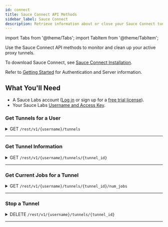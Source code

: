 ```yaml
---
id: connect
title: Sauce Connect API Methods
sidebar_label: Sauce Connect
description: Retrieve information about or close your Sauce Connect tunnels.
---
```


import Tabs from '@theme/Tabs';
import TabItem from '@theme/TabItem';

Use the Sauce Connect API methods to monitor and clean up your active proxy tunnels.

To download Sauce Connect, see [Sauce Connect Installation](secure-connections/sauce-connect/installation.md).

Refer to [Getting Started](/dev/api) for Authentication and Server information.

## What You'll Need

- A Sauce Labs account ([Log in](https://accounts.saucelabs.com/am/XUI/#login/) or sign up for a [free trial license](https://saucelabs.com/sign-up)).
- Your Sauce Labs [Username and Access Key](https://app.saucelabs.com/user-settings).

### Get Tunnels for a User

<details><summary><span className="api get">GET</span> <code>/rest/v1/&#123;username&#125;/tunnels</code></summary>
<p/>

Returns Tunnel IDs or Tunnels Info for any currently running tunnels launched by or shared with the specified user.
It also allows to filter tunnels using an optional "filter" parameter that may take the following values:

- <code>filter=v2alpha</code> - a response will contain only tunnels that were started with <code>--vm-version v2alpha</code>.
- <code>filter=one_per_pool</code> - a response will contain only one (arbitrary) tunnel per tunnel pool.

#### Parameters

<table id="table-api">
  <tbody>
    <tr>
     <td><code>username</code></td>
     <td><p><small>| PATH | REQUIRED | STRING |</small></p><p>The authentication username of the user whose tunnels you are requesting.</p></td>
    </tr>
    <tr>
     <td><code>full</code></td>
     <td><p><small>| QUERY | OPTIONAL | BOOLEAN |</small></p><p>Set to <code>true</code> to return all the tunnels info and not just IDs. Defaults to <code>false</code>. </p></td>
    </tr>
    <tr>
     <td><code>all</code></td>
     <td><p><small>| QUERY | OPTIONAL | BOOLEAN |</small></p><p>Set to <code>true</code> to return the tunnels IDs/info for all the tunnels shared with the specified user. If this option is set, the response type would be a dictionary mapping user name to a list of tunnels. Defaults to <code>false</code>. </p></td>
    </tr>
    <tr>
     <td><code>filter</code></td>
     <td><p><small>| QUERY | OPTIONAL | STRING |</small></p><p>Predefined filter name that can be used to filter out the tunnels. Currently the following filters are supported: <code>one_per_pool</code>, <code>v2alpha</code>.</p></td>
    </tr>
  </tbody>
</table>

<Tabs
groupId="dc-url"
defaultValue="US-West"
values={[
{label: 'US-West', value: 'US-West'},
{label: 'US-East', value: 'US-East'},
{label: 'EU-Central', value: 'EU-Central'},
{label: 'APAC-Southeast', value: 'APAC-Southeast'},
]}>

<TabItem value="US-West">

```jsx title="Sample Request"
curl -u "$SAUCE_USERNAME:$SAUCE_ACCESS_KEY" --location \
--request GET 'https://api.us-west-1.saucelabs.com/rest/v1/jim.smith/tunnels' \
--header 'Content-Type: application/json' | json_pp
```

</TabItem>
<TabItem value="US-East">

```jsx title="Sample Request"
curl -u "$SAUCE_USERNAME:$SAUCE_ACCESS_KEY" --location \
--request GET 'https://us-east-1.saucelabs.com/rest/v1/jim.smith/tunnels' \
--header 'Content-Type: application/json' | json_pp
```

</TabItem>
<TabItem value="EU-Central">

```jsx title="Sample Request"
curl -u "$SAUCE_USERNAME:$SAUCE_ACCESS_KEY" --location \
--request GET 'https://api.eu-central-1.saucelabs.com/rest/v1/jim.smith/tunnels' \
--header 'Content-Type: application/json' | json_pp
```

</TabItem>
<TabItem value="APAC-Southeast">

```jsx title="Sample Request"
curl -u "$SAUCE_USERNAME:$SAUCE_ACCESS_KEY" --location \
--request GET 'https://api.apac-southeast1.saucelabs.com/rest/v1/jim.smith/tunnels' \
--header 'Content-Type: application/json' | json_pp
```

</TabItem>
</Tabs>

#### Responses

<table id="table-api">
<tbody>
  <tr>
    <td><code>200</code></td>
    <td colSpan='2'>Success.</td>
  </tr>
</tbody>
<tbody>
  <tr>
    <td><code>404</code></td>
    <td colSpan='2'>Not found.</td>
  </tr>
</tbody>
</table>

```jsx title="Sample Response to the default request"
;['28e7c8133ede4588a891666dd35af1f8']
```

```jsx title="Sample Response to the request with an optional parameter full=true"
[
    {
        "owner": "jim.smith",
        "team_ids": [...],
        "creation_time": 1618345938,
        "domain_names": null,
        "owner": "jim.smith",
        "id": "28e7c8133ede4588a891666dd35af1f8",
        "extra_info": "{…}",
        …
        "tunnel_identifier": "jim.smith_tunnel_id"
    }
]
```

```jsx title="Sample Response to the request with an optional parameter all=true"
{
    "jim.smith": [
        "28e7c8133ede4588a891666dd35af1f8"
    ]
}
```

```jsx title="Sample Response to the request with all=true&full=true"
{
    "jim.smith": [
      {
          "owner": "jim.smith",
          "team_ids": [...],
          "creation_time": 1618345938,
          "domain_names": null,
          "owner": "jim.smith",
          "id": "28e7c8133ede4588a891666dd35af1f8",
          "extra_info": "{…}",
          …
          "tunnel_identifier": "jim.smith_tunnel_id"
      }
    ]
}
```

</details>

---

### Get Tunnel Information

<details><summary><span className="api get">GET</span> <code>/rest/v1/&#123;username&#125;/tunnels/&#123;tunnel_id&#125;</code></summary>
<p/>

Returns information about the specified tunnel.

#### Parameters

<table id="table-api">
  <tbody>
    <tr>
     <td><code>username</code></td>
     <td><p><small>| PATH | REQUIRED | STRING |</small></p><p>The authentication username of the owner of the requested tunnel.</p></td>
    </tr>
  </tbody>
  <tbody>
    <tr>
     <td><code>tunnel_id</code></td>
     <td><p><small>| PATH | REQUIRED | STRING |</small></p><p>The unique identifier of the requested tunnel.</p></td>
    </tr>
  </tbody>
</table>

<Tabs
groupId="dc-url"
defaultValue="US-West"
values={[
{label: 'US-West', value: 'US-West'},
{label: 'US-East', value: 'US-East'},
{label: 'EU-Central', value: 'EU-Central'},
{label: 'APAC-Southeast', value: 'APAC-Southeast'},
]}>

<TabItem value="US-West">

```jsx title="Sample Request"
curl -u "$SAUCE_USERNAME:$SAUCE_ACCESS_KEY" --location \
--request GET 'https://api.us-west-1.saucelabs.com/rest/v1/jim.smith/tunnels/28e7c8133ede4588a891666dd35af1f8' \
--header 'Content-Type: application/json' | json_pp
```

</TabItem>
<TabItem value="US-East">

```jsx title="Sample Request"
curl -u "$SAUCE_USERNAME:$SAUCE_ACCESS_KEY" --location \
--request GET 'https://us-east-1.saucelabs.com/rest/v1/jim.smith/tunnels/28e7c8133ede4588a891666dd35af1f8' \
--header 'Content-Type: application/json' | json_pp
```

</TabItem>
<TabItem value="EU-Central">

```jsx title="Sample Request"
curl -u "$SAUCE_USERNAME:$SAUCE_ACCESS_KEY" --location \
--request GET 'https://api.eu-central-1.saucelabs.com/rest/v1/jim.smith/tunnels/28e7c8133ede4588a891666dd35af1f8' \
--header 'Content-Type: application/json' | json_pp
```

</TabItem>
<TabItem value="APAC-Southeast">

```jsx title="Sample Request"
curl -u "$SAUCE_USERNAME:$SAUCE_ACCESS_KEY" --location \
--request GET 'https://api.apac-southeast1.saucelabs.com/rest/v1/jim.smith/tunnels/28e7c8133ede4588a891666dd35af1f8' \
--header 'Content-Type: application/json' | json_pp
```

</TabItem>
</Tabs>

#### Responses

<table id="table-api">
<tbody>
  <tr>
    <td><code>200</code></td>
    <td colSpan='2'>Success.</td>
  </tr>
</tbody>
<tbody>
  <tr>
    <td><code>404</code></td>
    <td colSpan='2'>Not found.</td>
  </tr>
</tbody>
</table>

```jsx title="Sample Response"
{
    "owner": "jim.smith",
    "team_ids": [...],
    "creation_time": 1618345938,
    "domain_names": null,
    "id": "28e7c8133ede4588a891666dd35af1f8",
    "extra_info": "{…}",
    "direct_domains": null,
    "vm_version": "",
    "no_ssl_bump_domains": null,
    "shared_tunnel": false,
    "metadata": {...},
    "status": "running",
    "is_ready": true,
    "shutdown_reason" : null,
    "shutdown_time" : null,
    "user_shutdown": null,
    "host": "maki3429.miso.saucelabs.com",
    "ip_address": null,
    "last_connected": 1618346660,
    "launch_time": 1618345940,
    "tunnel_identifier": "jim.smith_tunnel_id"
}
```

</details>

---

### Get Current Jobs for a Tunnel

<details><summary><span className="api get">GET</span> <code>/rest/v1/&#123;username&#125;/tunnels/&#123;tunnel_id&#125;/num_jobs</code></summary>
<p/>

Returns the number of currently running jobs for the specified tunnel.

#### Parameters

<table id="table-api">
  <tbody>
    <tr>
     <td><code>username</code></td>
     <td><p><small>| PATH | REQUIRED | STRING |</small></p><p>The authentication username of the user whose tunnels you are requesting.</p></td>
    </tr>
  </tbody>
  <tbody>
    <tr>
     <td><code>tunnel_id</code></td>
     <td><p><small>| PATH | REQUIRED | STRING |</small></p><p>The unique identifier of the requested tunnel.</p></td>
    </tr>
  </tbody>
</table>

<Tabs
groupId="dc-url"
defaultValue="US-West"
values={[
{label: 'US-West', value: 'US-West'},
{label: 'US-East', value: 'US-East'},
{label: 'EU-Central', value: 'EU-Central'},
{label: 'APAC-Southeast', value: 'APAC-Southeast'},
]}>

<TabItem value="US-West">

```jsx title="Sample Request"
curl -u "$SAUCE_USERNAME:$SAUCE_ACCESS_KEY" --location \
--request GET 'https://api.us-west-1.saucelabs.com/rest/v1/jim.smith/tunnels/28e7c8133ede4588a891666dd35af1f8/num_jobs' \
--header 'Content-Type: application/json' | json_pp
```

</TabItem>
<TabItem value="US-East">

```jsx title="Sample Request"
curl -u "$SAUCE_USERNAME:$SAUCE_ACCESS_KEY" --location \
--request GET 'https://us-east-1.saucelabs.com/rest/v1/jim.smith/tunnels/28e7c8133ede4588a891666dd35af1f8/num_jobs' \
--header 'Content-Type: application/json' | json_pp
```

</TabItem>
<TabItem value="EU-Central">

```jsx title="Sample Request"
curl -u "$SAUCE_USERNAME:$SAUCE_ACCESS_KEY" --location \
--request GET 'https://api.eu-central-1.saucelabs.com/rest/v1/jim.smith/tunnels/28e7c8133ede4588a891666dd35af1f8/num_jobs' \
--header 'Content-Type: application/json' | json_pp
```

</TabItem>
<TabItem value="APAC-Southeast">

```jsx title="Sample Request"
curl -u "$SAUCE_USERNAME:$SAUCE_ACCESS_KEY" --location \
--request GET 'https://api.apac-southeast1.saucelabs.com/rest/v1/jim.smith/tunnels/28e7c8133ede4588a891666dd35af1f8/num_jobs' \
--header 'Content-Type: application/json' | json_pp
```

</TabItem>
</Tabs>

#### Responses

<table id="table-api">
<tbody>
  <tr>
    <td><code>200</code></td>
    <td colSpan='2'>Success.</td>
  </tr>
</tbody>
<tbody>
  <tr>
    <td><code>404</code></td>
    <td colSpan='2'>Not found.</td>
  </tr>
</tbody>
</table>

```jsx title="Sample Response"
{
    "id": "28e7c8133ede4588a891666dd35af1f8",
    "jobs_running": 1
}
```

</details>

---

### Stop a Tunnel

<details><summary><span className="api delete">DELETE</span> <code>/rest/v1/&#123;username&#125;/tunnels/&#123;tunnel_id&#125;</code></summary>
<p/>

Shuts down the specified tunnel.

#### Parameters

<table id="table-api">
  <tbody>
    <tr>
     <td><code>username</code></td>
     <td><p><small>| PATH | REQUIRED | STRING |</small></p><p>The authentication username of the user whose tunnels you are requesting.</p></td>
    </tr>
  </tbody>
  <tbody>
    <tr>
     <td><code>tunnel_id</code></td>
     <td><p><small>| PATH | REQUIRED | STRING |</small></p><p>The unique identifier of the tunnel to stop.</p></td>
    </tr>
  </tbody>
</table>

<Tabs
groupId="dc-url"
defaultValue="US-West"
values={[
{label: 'US-West', value: 'US-West'},
{label: 'US-East', value: 'US-East'},
{label: 'EU-Central', value: 'EU-Central'},
{label: 'APAC-Southeast', value: 'APAC-Southeast'},
]}>

<TabItem value="US-West">

```jsx title="Sample Request"
curl -u "$SAUCE_USERNAME:$SAUCE_ACCESS_KEY" --location \
--request DELETE 'https://api.us-west-1.saucelabs.com/rest/v1/jim.smith/tunnels/28e7c8133ede4588a891666dd35af1f8' \
--header 'Content-Type: application/json' | json_pp
```

</TabItem>
<TabItem value="US-East">

```jsx title="Sample Request"
curl -u "$SAUCE_USERNAME:$SAUCE_ACCESS_KEY" --location \
--request DELETE 'https://us-east-1.saucelabs.com/rest/v1/jim.smith/tunnels/28e7c8133ede4588a891666dd35af1f8' \
--header 'Content-Type: application/json' | json_pp
```

</TabItem>
<TabItem value="EU-Central">

```jsx title="Sample Request"
curl -u "$SAUCE_USERNAME:$SAUCE_ACCESS_KEY" --location \
--request DELETE 'https://api.eu-central-1.saucelabs.com/rest/v1/jim.smith/tunnels/28e7c8133ede4588a891666dd35af1f8' \
--header 'Content-Type: application/json' | json_pp
```

</TabItem>
<TabItem value="APAC-Southeast">

```jsx title="Sample Request"
curl -u "$SAUCE_USERNAME:$SAUCE_ACCESS_KEY" --location \
--request DELETE 'https://api.apac-southeast1.saucelabs.com/rest/v1/jim.smith/tunnels/28e7c8133ede4588a891666dd35af1f8' \
--header 'Content-Type: application/json' | json_pp
```

</TabItem>
</Tabs>

#### Responses

<table id="table-api">
<tbody>
  <tr>
    <td><code>200</code></td>
    <td colSpan='2'>Success.</td>
  </tr>
</tbody>
<tbody>
  <tr>
    <td><code>404</code></td>
    <td colSpan='2'>Not found.</td>
  </tr>
</tbody>
</table>

```jsx title="Sample Response"
{
    "result": true,
    "id": "28e7c8133ede4588a891666dd35af1f8",
    "jobs_running": 0
}
```

</details>

---
